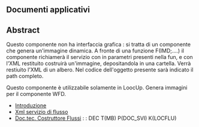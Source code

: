 ## Documenti applicativi
## Abstract

Questo componente non ha interfaccia grafica :  si tratta di un componente che genera un'immagine dinamica.
A fronte di una funzione F(IMD;....) il componente richiamerà il servizio con in parametri presenti nella fun, e con l'XML restituito costruirà un'immagine, depositandola in una cartella.
Verrà restiuito l'XML di un albero. Nel codice dell'oggetto presente sarà indicato il path completo.

Questo componente è utilizzabile solamente in LoocUp.
Genera immagini per il componente WFD.
- [Introduzione](Sorgenti/DOC/TA/B£AMO/LOCFLU_A)
- [Xml servizio di flusso](Sorgenti/DOC/TA/B£AMO/LOCFLU_XML)
- [Doc.tec. Costruttore Flussi](Sorgenti/V2/LOCOS/V2LOCOSA11)
 :  : DEC T(MB) P(DOC_SVI) K(LOCFLU)

